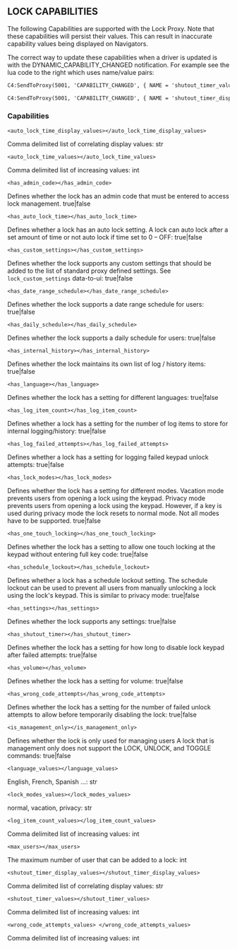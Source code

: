 ## LOCK CAPABILITIES


The following Capabilities are supported with the Lock Proxy. Note that these capabilities will persist their values. This can result in inaccurate capability values being displayed on Navigators.

The correct way to update these capabilities when a driver is updated is with the DYNAMIC\_CAPABILITY\_CHANGED notification. For example see the lua code to the right which uses name/value pairs:


```xml
C4:SendToProxy(5001, 'CAPABILITY_CHANGED', { NAME = 'shutout_timer_values', VALUE = '10, 30' } , 'NOTIFY')

C4:SendToProxy(5001, 'CAPABILITY_CHANGED', { NAME = 'shutout_timer_display_values', VALUE = '10s, 30s' }, 'NOTIFY') 
```


### Capabilities

`<auto_lock_time_display_values></auto_lock_time_display_values>`

Comma delimited list of correlating display values: str


`<auto_lock_time_values></auto_lock_time_values>`

 Comma delimited list of increasing values: int


`<has_admin_code></has_admin_code>`

Defines whether the lock has an admin code that must be entered to access lock management.  true|false


`<has_auto_lock_time></has_auto_lock_time>`

Defines whether a lock has an auto lock setting. A lock can auto lock after a set amount of time or not auto lock if time set to 0 – OFF: true|false


`<has_custom_settings></has_custom_settings>`

Defines whether the lock supports any custom settings that should be added to the list of standard proxy defined settings. See `lock_custom_settings` data-to-ui:  true|false


`<has_date_range_schedule></has_date_range_schedule>`

Defines whether the lock supports a date range schedule for users:  true|false


`<has_daily_schedule></has_daily_schedule>`

Defines whether the lock supports a daily schedule for users:  true|false


`<has_internal_history></has_internal_history>`

Defines whether the lock maintains its own list of log / history items:  true|false


`<has_language></has_language>`

Defines whether the lock has a setting for different languages:  true|false


`<has_log_item_count></has_log_item_count>`

Defines whether a lock has a setting for the number of log items to store for internal logging/history:  true|false


`<has_log_failed_attempts></has_log_failed_attempts>`

Defines whether a lock has a setting for logging failed keypad unlock attempts:  true|false


`<has_lock_modes></has_lock_modes>`

Defines whether the lock has a setting for different modes. Vacation mode prevents users from opening a lock using the keypad. Privacy mode prevents users from opening a lock using the keypad. However, if a key is used during privacy mode the lock resets to normal mode. Not all modes have to be supported.  true|false


`<has_one_touch_locking></has_one_touch_locking>`

Defines whether the lock has a setting to allow one touch locking at the keypad without entering full key code:  true|false


`<has_schedule_lockout></has_schedule_lockout>`

Defines whether a lock has a schedule lockout setting. The schedule lockout can be used to prevent all users from manually unlocking a lock using the lock's keypad. This is similar to privacy mode:  true|false


`<has_settings></has_settings>`

Defines whether the lock supports any settings:  true|false


`<has_shutout_timer></has_shutout_timer>`

Defines whether the lock has a setting for how long to disable lock keypad after failed attempts:  true|false


`<has_volume></has_volume>`

Defines whether the lock has a setting for volume:  true|false


`<has_wrong_code_attempts</has_wrong_code_attempts>`

Defines whether the lock has a setting for the number of failed unlock attempts to allow before temporarily disabling the lock: true|false


`<is_management_only></is_management_only>`

Defines whether the lock is only used for managing users A lock that is management only does not support the LOCK, UNLOCK, and TOGGLE commands:  true|false


`<language_values></language_values>`

English, French, Spanish …:  str


`<lock_modes_values></lock_modes_values>`

normal, vacation, privacy: str


`<log_item_count_values></log_item_count_values>`

Comma delimited list of increasing values: int


`<max_users></max_users>`

The maximum number of user that can be added to a lock: int


`<shutout_timer_display_values></shutout_timer_display_values>`

 Comma delimited list of correlating display values: str


`<shutout_timer_values></shutout_timer_values>`

Comma delimited list of increasing values: int


`<wrong_code_attempts_values> </wrong_code_attempts_values>`

 Comma delimited list of increasing values: int

